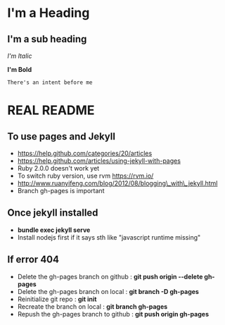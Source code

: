 I'm a Heading
==========

I'm a sub heading
----------

*I'm Italic*

**I'm Bold**

	There's an intent before me

REAL README
==========
To use pages and Jekyll
----------
- https://help.github.com/categories/20/articles
- https://help.github.com/articles/using-jekyll-with-pages
- Ruby 2.0.0 doesn't work yet
- To switch ruby version, use rvm https://rvm.io/
- http://www.ruanyifeng.com/blog/2012/08/blogging\_with\_jekyll.html
- Branch gh-pages is important

Once jekyll installed
----------
- **bundle exec jekyll serve**
- Install nodejs first if it says sth like "javascript runtime missing"

If error 404
----------
- Delete the gh-pages branch on github : **git push origin --delete gh-pages**
- Delete the gh-pages branch on local : **git branch -D gh-pages**
- Reinitialize git repo : **git init**
- Recreate the branch on local : **git branch gh-pages**
- Repush the gh-pages branch to github : **git push origin gh-pages**



